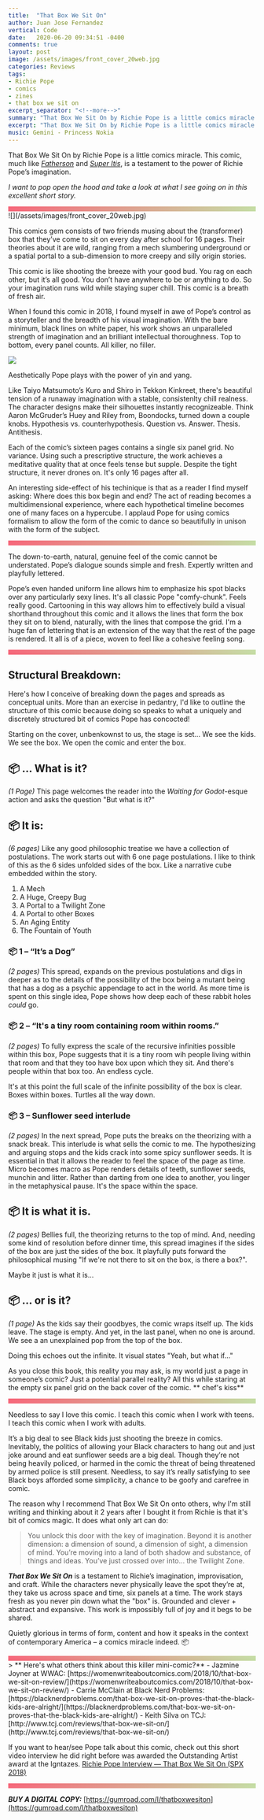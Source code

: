 ```yaml
---
title:  "That Box We Sit On"
author: Juan Jose Fernandez
vertical: Code
date:   2020-06-20 09:34:51 -0400
comments: true
layout: post
image: /assets/images/front_cover_20web.jpg
categories: Reviews
tags:
- Richie Pope
- comics
- zines
- that box we sit on
excerpt_separator: "<!--more-->"
summary: "That Box We Sit On by Richie Pope is a little comics miracle. This comic, much like Super Itis and Fatherson, is a testament to the power of Richie Pope’s imagination. I want to pop open the hood and take a look at what I see going on in this excellent short story."
excerpt: "That Box We Sit On by Richie Pope is a little comics miracle. This comic, much like Super Itis and Fatherson, is a testament to the power of Richie Pope’s imagination. I want to pop open the hood and take a look at what I see going on in this excellent short story."
music: Gemini - Princess Nokia
---
```

<style>
.box{
    height: 10px;
    background: #C5DDA5;  /* fallback for old browsers */
    background: -webkit-linear-gradient(to right, #F6677A, #C5DDA5);  /* Chrome 10-25, Safari 5.1-6 */
    background: linear-gradient(to right, #F6677A, #C5DDA5); /* W3C, IE 10+/ Edge, Firefox 16+, Chrome 26+, Opera 12+, Safari 7+ */
    }
</style>
That Box We Sit On by Richie Pope is a little comics miracle. This comic, much like *[Fatherson](http://www.youthindecline.com/product/frontier-13-richie-pope)* and *[Super Itis](https://gumroad.com/richiepope#ykVR)*, is a testament to the power of Richie Pope’s imagination. 

*I want to pop open the hood and take a look at what I see going on in this excellent short story.*
<!--more-->
<div class="box"></div>
![](/assets/images/front_cover_20web.jpg)

This comics gem consists of two friends musing about the (transformer) box that they’ve come to sit on every day after school for 16 pages. Their theories about it are wild, ranging from a mech slumbering underground or a spatial portal to a sub-dimension to more creepy and silly origin stories. 

This comic is like shooting the breeze with your good bud. You rag on each other, but it’s all good. You don’t have anywhere to be or anything to do. So your imagination runs wild while staying super chill. 
This comic is a breath of fresh air.

When I found this comic in 2018, I found myself in awe of Pope’s control as a storyteller and the breadth of his visual imagination.  With the bare minimum, black lines on white paper, his work shows an unparalleled strength of imagination and an brilliant intellectual thoroughness. Top to bottom, every panel counts. All killer, no filler.

![](/assets/images/tumblr_inline_pe4wrukFs71r1txv6_1280.jpg)

Aesthetically Pope plays with the power of yin and yang. 

Like Taiyo Matsumoto’s Kuro and Shiro in Tekkon Kinkreet, there's beautiful tension of a runaway imagination with a stable, consistenlty chill realness. The character designs make their silhouettes instantly recognizeable. Think Aaron McGruder’s Huey and Riley from, Boondocks, turned down a couple knobs. Hypothesis vs. counterhypothesis. Question vs. Answer. Thesis. Antithesis.

Each of the comic’s sixteen pages contains a single six panel grid. No variance. Using such a prescriptive structure, the work achieves a meditative quality that at once feels tense but supple. Despite the tight structure, it never drones on. It's only 16 pages after all.

An interesting side-effect of his techinique is that as a reader I find myself asking: Where does this box begin and end? The act of reading becomes a multidimensional experience, where each hypothetical timeline becomes one of many faces on a hypercube. I applaud Pope for using comics formalism to allow the form of the comic to dance so beautifully in unison with the form of the subject.

<div class="box"></div>

The down-to-earth, natural, genuine feel of the comic cannot be understated. Pope’s dialogue sounds simple and fresh. Expertly written and playfully lettered.

Pope’s even handed uniform line allows him to emphasize his spot blacks over any particularly sexy lines. It's all classic Pope "comfy-chunk". Feels really good. Cartooning in this way allows him to effectively build a visual shorthand throughout this comic and it allows the lines that form the box they sit on to blend, naturally, with the lines that compose the grid. I'm a huge fan of lettering that is an extension of the way that the rest of the page is rendered. It all is of a piece, woven to feel like a cohesive feeling song.

<div class="box"></div>

## Structural Breakdown: ##
Here's how I conceive of breaking down the pages and spreads as conceptual units. More than an exercise in pedantry, I'd like to outline the structure of this comic because doing so speaks to what a uniquely and discretely structured bit of comics Pope has concocted!

Starting on the cover, unbenkownst to us, the stage is set... We see the kids. We see the box.  We open the comic and enter the box.

## 📦 ... What is it? ##
*(1 Page)* This page welcomes the reader into the *Waiting for Godot*-esque action and asks the question "But what is it?"
## 📦 It is: ##
*(6 pages)*
Like any good philosophic treatise we have a collection of postulations. The work starts out with 6 one page postulations. I like to think of this as the 6 sides unfolded sides of the box. Like a narrative cube embedded within the story. 
1. A Mech 
2. A Huge, Creepy Bug
3. A Portal to a Twilight Zone
4. A Portal to other Boxes
5. An Aging Entity 
6. The Fountain of Youth

### 📦 1 – “It’s a Dog”  ###
*(2 pages)* This spread, expands on the previous postulations and digs in deeper as to the details of the possibility of the box being a mutant being that has a dog as a psychic appendage to act in the world. As more time is spent on this single idea, Pope shows how deep each of these rabbit holes *could* go.
### 📦 2 – “It's a tiny room containing room within rooms.”  ###
*(2 pages)* To fully express the scale of the recursive infinities possible within this box, Pope suggests that it is a tiny room wih people living within that room and that they too have box upon which they sit. And there's people within that box too. An endless cycle.

It's at this point the full scale of the infinite possibility of the box is clear. Boxes within boxes. Turtles all the way down. 
### 📦 3 – Sunflower seed interlude  ### 
*(2 pages)* In the next spread, Pope puts the breaks on the theorizing with a snack break. This interlude is what sells the comic to me. The hypothesizing and arguing stops and the kids crack into some spicy sunflower seeds. It is essential in that it allows the reader to feel the space of the page as time. Micro becomes macro as Pope renders details of teeth, sunflower seeds, munchin and litter. Rather than darting from one idea to another, you linger in the metaphysical pause. It's the space within the space.

## 📦 It is what it is. ##
*(2 pages)* Bellies full, the theorizing returns to the top of mind. And, needing some kind of resolution before dinner time, this spread imagines if the sides of the box are just the sides of the box. It playfully puts forward the philosophical musing "If we're not there to sit on the box, is there a box?". 

Maybe it just is what it is...

## 📦 ... or is it?  ##
*(1 page)* As the kids say their goodbyes, the comic wraps itself up. The kids leave. The stage is empty.
And yet, in the last panel, when no one is around. We see a an unexplained pop from the top of the box.

Doing this echoes out the infinite. It visual states "Yeah, but what if..." 

As you close this book, this reality you may ask, is my world just a page in someone’s comic? Just a potential parallel reality? All this while staring at the empty six panel grid on the back cover of the comic. **  chef's kiss**

<div class="box"></div>

Needless to say I love this comic. I teach this comic when I work with teens. I teach this comic when I work with adults. 

It’s a big deal to see Black kids just shooting the breeze in comics. Inevitably, the politics of allowing your Black characters to hang out and just joke around and eat sunflower seeds are a big deal. Though they’re not being heavily policed, or harmed in the comic the threat of being threatened by armed police is still present. Needless, to say it’s really satisfying to see Black boys afforded some simplicity, a chance to be goofy and carefree in comic.

The reason why I recommend That Box We Sit On onto others, why I'm still writing and thinking about it 2 years after I bought it from Richie is that it's bit of comics magic.  It does what only art can do:

> You unlock this door with the key of imagination. Beyond it is another dimension: a dimension of sound, a dimension of sight, a dimension of mind. You’re moving into a land of both shadow and substance, of things and ideas. You’ve just crossed over into… the Twilight Zone.

***That Box We Sit On*** is a testament to Richie’s imagination, improvisation, and craft. While the characters never physically leave the spot they’re at, they take us across space and time, six panels at a time. The work stays fresh as you never pin down what the "box" is. Grounded and clever + abstract and expansive. This work is impossibly full of joy and it begs to be shared. 

Quietly glorious in terms of form, content and how it speaks in the context of contemporary America – a comics miracle indeed. 📦

<div class="box"></div>
> ** Here's what others think about this killer mini-comic?**
- Jazmine Joyner at WWAC: [https://womenwriteaboutcomics.com/2018/10/that-box-we-sit-on-review/](https://womenwriteaboutcomics.com/2018/10/that-box-we-sit-on-review/)
- Carrie McClain at Black Nerd Problems: [https://blacknerdproblems.com/that-box-we-sit-on-proves-that-the-black-kids-are-alright/](https://blacknerdproblems.com/that-box-we-sit-on-proves-that-the-black-kids-are-alright/)
- Keith Silva on TCJ: [http://www.tcj.com/reviews/that-box-we-sit-on/](http://www.tcj.com/reviews/that-box-we-sit-on/)

If you want to hear/see Pope talk about this comic, check out this short video interview he did right before was awarded the Outstanding Artist award at the Igntazes. [Richie Pope Interview — That Box We Sit On (SPX 2018)](https://www.youtube.com/watch?v=28GlRzdmcOw)
<div class="box"></div>



***BUY A DIGITAL COPY:*** [https://gumroad.com/l/thatboxwesiton](https://gumroad.com/l/thatboxwesiton)

